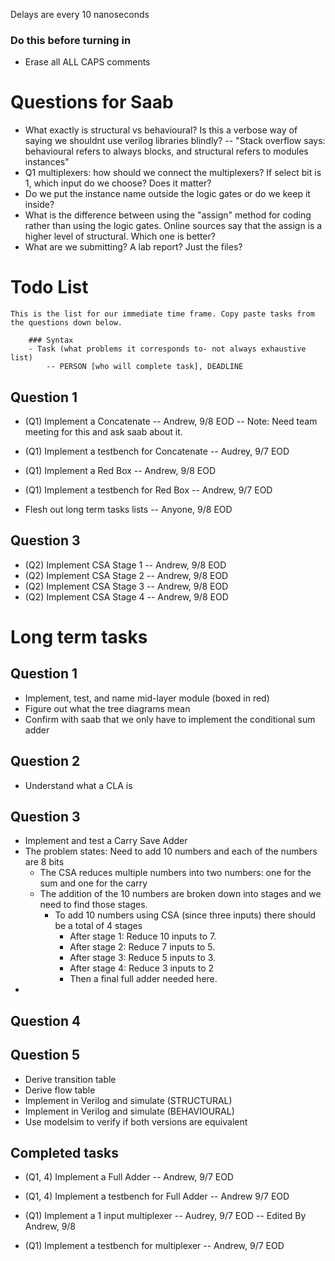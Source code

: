 Delays are every 10 nanoseconds

### Do this before turning in

- Erase all ALL CAPS comments

# Questions for Saab
- What exactly is structural vs behavioural? Is this a verbose way of saying we shouldnt use verilog libraries blindly?
-- "Stack overflow says: behavioural refers to always blocks, and structural refers to modules instances"
- Q1 multiplexers: how should we connect the multiplexers? If select bit is 1, which input do we choose? Does it matter?
- Do we put the instance name outside the logic gates or do we keep it inside?
- What is the difference between using the "assign" method for coding rather than using the logic gates. Online sources say that the assign is a higher level of structural. Which one is better?
- What are we submitting? A lab report? Just the files?

# Todo List

    This is the list for our immediate time frame. Copy paste tasks from the questions down below.
    
        ### Syntax
        - Task (what problems it corresponds to- not always exhaustive list)
            -- PERSON [who will complete task], DEADLINE


## Question 1
- (Q1) Implement a Concatenate
    -- Andrew, 9/8 EOD
    -- Note: Need team meeting for this and ask saab about it. 
- (Q1) Implement a testbench for Concatenate
    -- Audrey, 9/7 EOD

- (Q1) Implement a Red Box
    -- Andrew, 9/8 EOD
- (Q1) Implement a testbench for Red Box
    -- Andrew, 9/7 EOD

- Flesh out long term tasks lists
    -- Anyone, 9/8 EOD

## Question 3
- (Q2) Implement CSA Stage 1
    -- Andrew, 9/8 EOD
- (Q2) Implement CSA Stage 2
    -- Andrew, 9/8 EOD
- (Q2) Implement CSA Stage 3
    -- Andrew, 9/8 EOD
- (Q2) Implement CSA Stage 4
    -- Andrew, 9/8 EOD


# Long term tasks

## Question 1
- Implement, test, and name mid-layer module (boxed in red)
- Figure out what the tree diagrams mean
- Confirm with saab that we only have to implement the conditional sum adder

## Question 2
- Understand what a CLA is

## Question 3
- Implement and test a Carry Save Adder
- The problem states: Need to add 10 numbers and each of the numbers are 8 bits
    - The CSA reduces multiple numbers into two numbers: one for the sum and one for the carry
    - The addition of the 10 numbers are broken down into stages and we need to find those stages.
        - To add 10 numbers using CSA (since three inputs) there should be a total of 4 stages
            - After stage 1: Reduce 10 inputs to 7. 
            - After stage 2: Reduce 7 inputs to 5. 
            - After stage 3: Reduce 5 inputs to 3. 
            - After stage 4: Reduce 3 inputs to 2 
            - Then a final full adder needed here.
- 

## Question 4


## Question 5
- Derive transition table
- Derive flow table
- Implement in Verilog and simulate (STRUCTURAL)
- Implement in Verilog and simulate (BEHAVIOURAL)
- Use modelsim to verify if both versions are equivalent



## Completed tasks

- (Q1, 4) Implement a Full Adder 
    -- Andrew, 9/7 EOD
- (Q1, 4) Implement a testbench for  Full Adder
    -- Andrew 9/7 EOD

- (Q1) Implement a 1 input multiplexer 
    -- Audrey, 9/7 EOD
    -- Edited By Andrew, 9/8
- (Q1) Implement a testbench for multiplexer
    -- Andrew, 9/7 EOD